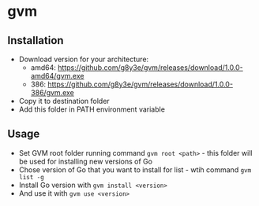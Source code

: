 # gvm
## Installation
 - Download version for your architecture:
    - amd64: https://github.com/g8y3e/gvm/releases/download/1.0.0-amd64/gvm.exe
    - 386: https://github.com/g8y3e/gvm/releases/download/1.0.0-386/gvm.exe
 - Copy it to destination folder
 - Add this folder in PATH environment variable
 
## Usage
 - Set GVM root folder running command `gvm root <path>` - this folder will be used for installing new versions of Go
 - Chose version of Go that you want to install for list - wtih command `gvm list -g` 
 - Install Go version with `gvm install <version>`
 - And use it with `gvm use <version>`